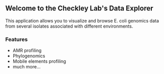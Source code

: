 ## Welcome to the Checkley Lab's Data Explorer

This application allows you to visualize and browse E. coli genomics data from several isolates associated with different environments.

### Features

- AMR profiling
- Phylogenomics 
- Mobile elements profiling
- much more...
